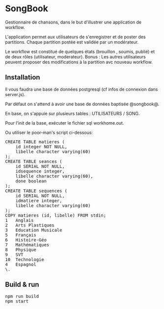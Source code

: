 # SongBook
Gestionnaire de chansons, dans le but d'illustrer une application de workflow.

L'application permet aux utilisateurs de s'enregistrer et de poster des partitions.
Chaque partition postée est validée par un modérateur.

Le workflow est constitué de quelques états (brouillon , soumis, publié) et de deux rôles (utilisateur, moderateur).
Bonus : Les autres utilisateurs peuvent proposer des modifications à la partition avc nouveau workflow.

## Installation
Il vous faudra une base de données postgresql (cf infos de connexion dans server.js).

Par défaut on s'attend à avoir une base de données baptisée @songbook@.

En base, on s'appuie sur plusieurs tables : UTILISATEURS / SONG.

Pour l'init de la base, exécuter le fichier sql workhome.out.

Ou utiliser le poor-man's script ci-dessous:
<pre>
CREATE TABLE matieres (
    id integer NOT NULL,
    libelle character varying(60)
);
CREATE TABLE seances (
    id SERIAL NOT NULL,
    idsequence integer,
    libelle character varying(60),
    done boolean
);
CREATE TABLE sequences (
    id SERIAL NOT NULL,
    idmatiere integer,
    libelle character varying(60)
);
COPY matieres (id, libelle) FROM stdin;
1	Anglais
2	Arts Plastiques
3	Education Musicale
5	Français
6	Histoire-Géo
7	Mathématiques
8	Physique
9	SVT
10	Technologie
4	Espagnol
\.
</pre>

## Build & run
<pre>npm run build
npm start</pre>
